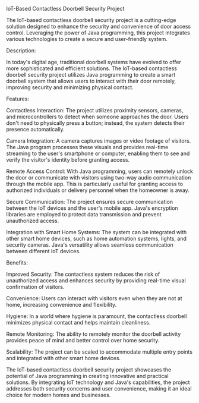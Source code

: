 IoT-Based Contactless Doorbell Security Project

The IoT-based contactless doorbell security project is a cutting-edge solution designed to enhance the security and convenience of door access control. Leveraging the power of Java programming, this project integrates various technologies to create a secure and user-friendly system.

Description:

In today's digital age, traditional doorbell systems have evolved to offer more sophisticated and efficient solutions. The IoT-based contactless doorbell security project utilizes Java programming to create a smart doorbell system that allows users to interact with their door remotely, improving security and minimizing physical contact.

Features:

Contactless Interaction: The project utilizes proximity sensors, cameras, and microcontrollers to detect when someone approaches the door. Users don't need to physically press a button; instead, the system detects their presence automatically.

Camera Integration: A camera captures images or video footage of visitors. The Java program processes these visuals and provides real-time streaming to the user's smartphone or computer, enabling them to see and verify the visitor's identity before granting access.

Remote Access Control: With Java programming, users can remotely unlock the door or communicate with visitors using two-way audio communication through the mobile app. This is particularly useful for granting access to authorized individuals or delivery personnel when the homeowner is away.

Secure Communication: The project ensures secure communication between the IoT devices and the user's mobile app. Java's encryption libraries are employed to protect data transmission and prevent unauthorized access.

Integration with Smart Home Systems: The system can be integrated with other smart home devices, such as home automation systems, lights, and security cameras. Java's versatility allows seamless communication between different IoT devices.

Benefits:

Improved Security: The contactless system reduces the risk of unauthorized access and enhances security by providing real-time visual confirmation of visitors.

Convenience: Users can interact with visitors even when they are not at home, increasing convenience and flexibility.

Hygiene: In a world where hygiene is paramount, the contactless doorbell minimizes physical contact and helps maintain cleanliness.

Remote Monitoring: The ability to remotely monitor the doorbell activity provides peace of mind and better control over home security.

Scalability: The project can be scaled to accommodate multiple entry points and integrated with other smart home devices.

The IoT-based contactless doorbell security project showcases the potential of Java programming in creating innovative and practical solutions. By integrating IoT technology and Java's capabilities, the project addresses both security concerns and user convenience, making it an ideal choice for modern homes and businesses.
